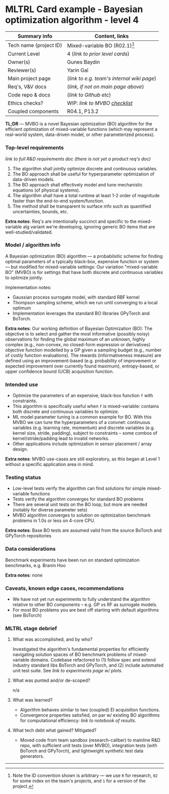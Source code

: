 # MLTRL Card example - Bayesian optimization algorithm - level 4

| Summary info        | Content, links       |
| -------------------------- | ------------- |
| Tech name (project ID)  | Mixed-variable BO (R02.1)[^1]   |
| Current Level           | 4 (*link to prior level cards*) |
| Owner(s)                | Gunes Baydin                        |
| Reviewer(s)             | Yarin Gal                           |
| Main project page       | (*link to e.g. team's internal wiki page*)   |
| Req's, V&V docs         | (*link, if not on main page above*)   |
| Code repo & docs        | (*link to Github etc*)   |
| Ethics checks?          | WIP: *link to MVBO [checklist](../ethics_checklist.md)*   |
| Coupled components      | R04.1, P13.2         |


[^1]: Note the ID convention shown is arbitrary — we use `R` for research, `02` for some index on the team's projects, and `1` for a version of the project.

**TL;DR** — MVBO is a novel Bayesian optimization (BO) algorithm for the efficient optimization of mixed-variable functions (which may represent a real-world system, data-driven model, or other parameterized process).


### Top-level requirements

*link to full R&D requirements doc (there is not yet a product req's doc)*

1. The algorithm shall jointly optimize discrete and continuous variables.
2. The BO approach shall be useful for hyperparameter optimization of data-driven models.
3. The BO approach shall effectively model and tune mechanistic equations (of physical systems).
4. The algorithm shall have a total runtime at least 1-2 order of magnitude faster than the end-to-end system/function.
5. The method shall be transparent to surface info such as quantified uncertainties, bounds, etc.

**Extra notes**: Req's are intentionally succinct and specific to the mixed-variable alg variant we're developing, ignoring generic BO items that are well-studied/validated.


### Model / algorithm info

A Bayesian optimization (BO) algorithm — a probabilsitic scheme for finding optimal parameters of a typically black-box, expensive function or system — but modified for mixed-variable settings: Our variation "mixed-variable BO" (MVBO) is for settings that have both discrete and continuous variables to optimize jointly.

Implementation notes:

- Gaussian process surrogate model, with standard RBF kernel
- Thompson sampling scheme, which we run until converging to a local optimum
- Implementation leverages the standard BO libraries GPyTorch and BoTorch.

**Extra notes**: Our working definition of Bayesian Optimization (BO): The objective is to select and gather the most informative (possibly noisy) observations for finding the global maximum of an unknown, highly complex (e.g., non-convex, no closed-form expression or derivatives) objective function modelled by a GP given a sampling budget (e.g., number of costly function evaluations). The rewards (informativeness measure) are defined using an improvement-based (e.g. probability of improvement or expected improvement over currently found maximum), entropy-based, or upper confidence bound (UCB) acquisition function.


### Intended use

- Optimize the parameters of an expensive, black-box function `f` with constraints.
- This algorithm is specifically useful when `f` is mixed-variable: contains both discrete and continuous variables to optimize.
- ML model parameter tuning is a common example for BO. With this MVBO we can tune the hyperparameters of a convnet: continuous variables (e.g. learning rate, momentum) and discrete variables (e.g. kernel size, stride, padding), subject to constraints – some combos of kernel/stride/padding lead to invalid networks.
- Other applications include optimization in sensor placement / array design.

**Extra notes**: MVBO use-cases are still exploratory, as this began at Level 1 without a specific application area in mind.


### Testing status

- Low-level tests verify the algorithm can find solutions for simple mixed-variable functions
- Tests verify the algorithm converges for standard BO problems
- There are several unit tests on the BO loop, but more are needed (notably for diverse parameter sets)
- MVBO algorithm converges to solution on optimization benchmark problems in 1.0s or less on 4-core CPU.

**Extra notes**: Base BO tests are assumed valid from the source BoTorch and GPyTorch repositories


### Data considerations

Benchmark experiments have been run on standard optimization benchmarks, e.g. Branin Hoo









**Extra notes**: none


### Caveats, known edge cases, recommendations

- We have not yet run experiments to fully understand the algorithm relative to other BO components – e.g. GP vs RF as surrogate models.
- For most BO problems you are best off starting with default algorithms (see BoTorch)


### MLTRL stage debrief

<!-- Succinct summary of stage progress – please respond to each question, link to extended material if needed... -->

1. What was accomplished, and by who?

    Investigated the algorithm's fundamental properties for efficiently navigating solution spaces of BO benchmark problems of mixed-variable domains. Codebase refactored to (1) follow spec and extend industry standard libs BoTorch and GPyTorch, and (2) include automated unit test suite. See *link to experiments page w/ plots*.

2. What was punted and/or de-scoped?

    n/a

3. What was learned?

    - Algorithm behaves similar to two (coupled) EI acquisition functions.
    - Convergence properties satisfied, on par w/ existing BO algorithms for computational efficiency: *link to notebook of results*.

4. What tech debt what gained? Mitigated?

    - Moved code from team sandbox (research-caliber) to mainline R&D repo, with sufficient unit tests (over MVBO), integration tests (with BoTorch and GPyTorch), and lightweight synthetic test data generators.

---
